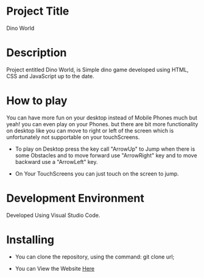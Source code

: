 # Project Title
 Dino World

# Description
 Project entitled Dino World, is Simple dino game developed using  HTML, CSS and JavaScript up to the date.

 # How to play
 You can have more fun on your desktop instead of Mobile Phones much but yeah! you can even play on your Phones. but there are bit more functionality on desktop like you can move to right or left of the screen which is unfortunately not supportable on your touchScreens.

* To play on Desktop press the key call "ArrowUp" to Jump when there is some Obstacles and to move forward use "ArrowRight" key and to move backward use a "ArrowLeft" key.

* On Your TouchScreens you can just touch on the screen to jump.


 # Development Environment
 Developed Using Visual Studio Code.

 # Installing
 * You can clone the repository, using the command: git clone url;
 
 * You can View the Website [Here](https://admirable-youtiao-59d653.netlify.app/)

